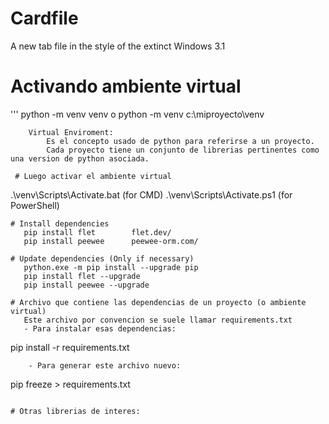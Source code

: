 # Cardfile
A new tab file in the style of the extinct Windows 3.1

# Activando ambiente virtual
'''
python -m venv venv
o
python -m venv c:\miproyecto\venv
```
    Virtual Enviroment:
        Es el concepto usado de python para referirse a un proyecto.
        Cada proyecto tiene un conjunto de librerias pertinentes como una version de python asociada.

 # Luego activar el ambiente virtual
 ```
  .\venv\Scripts\Activate.bat (for CMD)
  .\venv\Scripts\Activate.ps1 (for PowerShell)
 ```
# Install dependencies
    pip install flet        flet.dev/
    pip install peewee      peewee-orm.com/

# Update dependencies (Only if necessary)
    python.exe -m pip install --upgrade pip
    pip install flet --upgrade
    pip install peewee --upgrade

 # Archivo que contiene las dependencias de un proyecto (o ambiente virtual)
    Este archivo por convencion se suele llamar requirements.txt
    - Para instalar esas dependencias: 
```
pip install -r requirements.txt
```
    - Para generar este archivo nuevo:
```
pip freeze > requirements.txt
```

# Otras librerias de interes:


